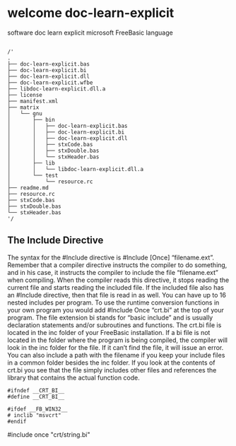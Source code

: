 # welcome doc-learn-explicit
software doc learn explicit microsoft FreeBasic language

```freebasic

/'
.
├── doc-learn-explicit.bas
├── doc-learn-explicit.bi
├── doc-learn-explicit.dll
├── doc-learn-explicit.wfbe
├── libdoc-learn-explicit.dll.a
├── license
├── manifest.xml
├── matrix
│   └── gnu
│       ├── bin
│       │   ├── doc-learn-explicit.bas
│       │   ├── doc-learn-explicit.bi
│       │   ├── doc-learn-explicit.dll
│       │   ├── stxCode.bas
│       │   ├── stxDouble.bas
│       │   └── stxHeader.bas
│       ├── lib
│       │   └── libdoc-learn-explicit.dll.a
│       └── test
│           └── resource.rc
├── readme.md
├── resource.rc
├── stxCode.bas
├── stxDouble.bas
└── stxHeader.bas
'/
```

## The Include Directive

The syntax for the #Include directive is #Include [Once] “filename.ext”.
Remember that a compiler directive instructs the compiler to do something, and in his
case, it instructs the compiler to include the file “filename.ext” when compiling. When the
compiler reads this directive, it stops reading the current file and starts reading the
included file. If the included file also has an #Include directive, then that file is read in as
well. You can have up to 16 nested includes per program. To use the runtime conversion
functions in your own program you would add #Include Once “crt.bi” at the top of
your program.
The file extension bi stands for “basic include” and is usually declaration
statements and/or subroutines and functions. The crt.bi file is located in the inc folder of
your FreeBasic installation. If a bi file is not located in the folder where the program is
being compiled, the compiler will look in the inc folder for the file. If it can’t find the file, it
will issue an error. You can also include a path with the filename if you keep your include
files in a common folder besides the inc folder.
If you look at the contents of crt.bi you see that the file simply includes other files
and references the library that contains the actual function code.

```freebasic
#ifndef __CRT_BI__
#define __CRT_BI__

#ifdef __FB_WIN32__
# inclib "msvcrt"
#endif
```

#include once "crt/string.bi"

